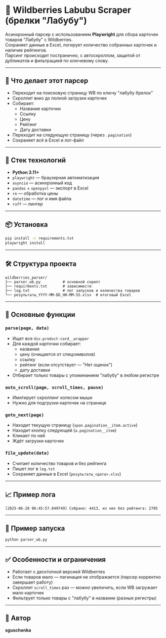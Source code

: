 # 🛒 Wildberries Labubu Scraper (брелки "Лабубу")

Асинхронный парсер с использованием **Playwright** для сбора карточек товаров "Лабубу" с Wildberries.  
Сохраняет данные в Excel, логирует количество собранных карточек и наличие рейтингов.  
Парсинг происходит постранично, с автоскроллом, защитой от дубликатов и фильтрацией по ключевому слову.

---

## 🚀 Что делает этот парсер

- Переходит на поисковую страницу WB по ключу "лабубу брелок"
- Скроллит вниз до полной загрузки карточек
- Собирает:
  - Название карточки
  - Ссылку
  - Цену
  - Рейтинг
  - Дату доставки
- Переходит на следующую страницу (через `.pagination`)
- Сохраняет всё в Excel и лог-файл

---

## 🧱 Стек технологий

- **Python 3.11+**
- `playwright` — браузерная автоматизация
- `asyncio` — асинхронный код
- `pandas` + `openpyxl` — экспорт в Excel
- `re` — обработка цены
- `datetime` — лог и имя файла
- `ruff` — линтер

---

## 📦 Установка

```bash
pip install -r requirements.txt
playwright install
```

---

## 🛠 Структура проекта

```
wildberries_parser/
├── parser_wb.py          # основной скрипт
├── requirments.txt       # зависимости
├── log.txt               # лог запусков и количества товаров
└── результаты_YYYY-MM-DD_HH-MM-SS.xlsx  # итоговый Excel
```

---

## 📜 Основные функции

### `parse(page, data)`
- Ищет все `div.product-card__wrapper`
- Для каждой карточки собирает:
  - название
  - цену (очищается от спецсимволов)
  - ссылку
  - рейтинг (если отсутствует — "Нет оценок")
  - дату доставки
- Отбирает только товары с упоминанием "лабубу" в любом регистре

### `auto_scroll(page, scroll_times, pause)`
- Имитирует скроллинг колесом мыши
- Нужно для подгрузки карточек на странице

### `goto_next(page)`
- Находит текущую страницу (`span.pagination__item.active`)
- Находит кнопку следующей (`a.pagination__item`)
- Кликает по ней
- Ждёт загрузки карточек

### `file_update(data)`
- Считает количество товаров и без рейтинга
- Пишет лог в `log.txt`
- Сохраняет данные в Excel (`результаты_<дата>.xlsx`)

---

## 📈 Пример лога

```
[2025-06-20 06:45:57.849749] Собрано: 4413, из них без рейтинга: 2705
```

---

## 🧪 Пример запуска

```bash
python parser_wb.py
```

---

## ✅ Особенности и ограничения

- Работает с десктопной версией Wildberries
- Если товаров мало — пагинация не отображается (парсер корректно завершает работу)
- Скроллит `scroll_times` раз — можно увеличить, если WB загружает мало карточек
- Фильтрует только товары с "лабубу" в названии (разные регистры)

---

## 🧠 Автор

**sguschonka**  
